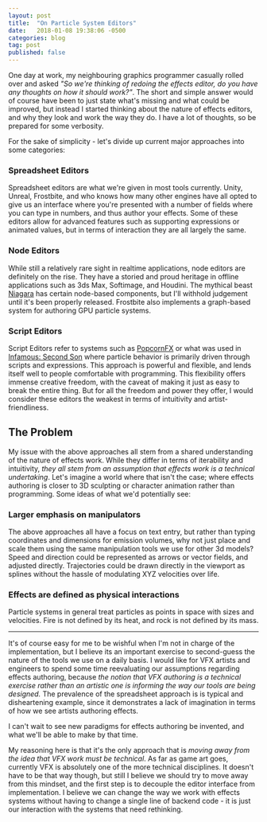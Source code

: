 ```yaml
---
layout: post
title:  "On Particle System Editors"
date:   2018-01-08 19:38:06 -0500
categories: blog
tag: post
published: false
---
```

One day at work, my neighbouring graphics programmer casually rolled over and asked _"So we're thinking of redoing the effects editor, do you have any thoughts on how it should work?"_. The short and simple answer would of course have been to just state what's missing and what could be improved, but instead I started thinking about the nature of effects editors, and why they look and work the way they do. I have a lot of thoughts, so be prepared for some verbosity.

For the sake of simplicity - let's divide up current major approaches into some categories:

### Spreadsheet Editors

Spreadsheet editors are what we're given in most tools currently. Unity, Unreal, Frostbite, and who knows how many other engines have all opted to give us an interface where you're presented with a number of fields where you can type in numbers, and thus author your effects. Some of these editors allow for advanced features such as supporting expressions or animated values, but in terms of interaction they are all largely the same.

### Node Editors

While still a relatively rare sight in realtime applications, node editors are definitely on the rise. They have a storied and proud heritage in offline applications such as 3ds Max, Softimage, and Houdini. The mythical beast [Niagara][niagara] has certain node-based components, but I'll withhold judgement until it's been properly released. Frostbite also implements a graph-based system for authoring GPU particle systems.

### Script Editors

Script Editors refer to systems such as [PopcornFX][popcornfx] or what was used in [Infamous: Second Son][infamous] where particle behavior is primarily driven through scripts and expressions. This approach is powerful and flexible, and lends itself well to people comfortable with programming. This flexibility offers immense creative freedom, with the caveat of making it just as easy to break the entire thing. But for all the freedom and power they offer, I would consider these editors the weakest in terms of intuitivity and artist-friendliness.

## The Problem

My issue with the above approaches all stem from a shared understanding of the nature of effects work. While they differ in terms of iterability and intuitivity, _they all stem from an assumption that effects work is a technical undertaking_. Let's imagine a world where that isn't the case; where effects authoring is closer to 3D sculpting or character animation rather than programming. Some ideas of what we'd potentially see:

### Larger emphasis on manipulators

The above approaches all have a focus on text entry, but rather than typing coordinates and dimensions for emission volumes, why not just place and scale them using the same manipulation tools we use for other 3d models? Speed and direction could be represented as arrows or vector fields, and adjusted directly. Trajectories could be drawn directly in the viewport as splines without the hassle of modulating XYZ velocities over life.

### Effects are defined as physical interactions

Particle systems in general treat particles as points in space with sizes and velocities. Fire is not defined by its heat, and rock is not defined by its mass.

---

It's of course easy for me to be wishful when I'm not in charge of the implementation, but I believe its an important exercise to second-guess the nature of the tools we use on a daily basis. I would like for VFX artists and engineers to spend some time reevaluating our assumptions regarding effects authoring, because _the notion that VFX authoring is a technical exercise rather than an artistic one is informing the way our tools are being designed._ The prevalence of the spreadsheet approach is is typical and disheartening example, since it demonstrates a lack of imagination in terms of how we see artists authoring effects.

I can't wait to see new paradigms for effects authoring be invented, and what we'll be able to make by that time.

My reasoning here is that it's the only approach that is _moving away from the idea that VFX work must be technical_. As far as game art goes, currently VFX is absolutely one of the more technical disciplines. It doesn't have to be that way though, but still  I believe we should try to move away from this mindset, and the first step is to decouple the editor interface from implementation. I believe we can change the way we work with effects systems without having to change a single line of backend code - it is just our interaction with the systems that need rethinking.

[niagara]: https://www.youtube.com/watch?v=BxpBJ8yAinE
[popcornfx]: https://www.popcornfx.com/
[infamous]: https://www.youtube.com/watch?v=o2yFxPY2b1o